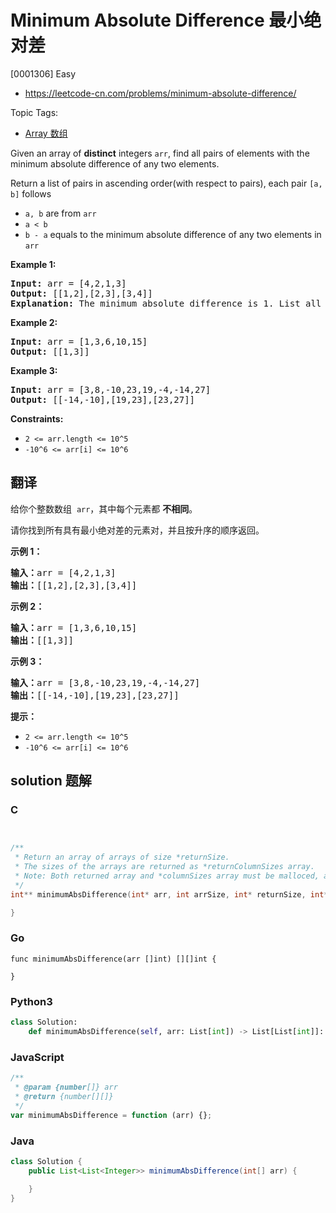# Minimum Absolute Difference 最小绝对差

[0001306] Easy

- https://leetcode-cn.com/problems/minimum-absolute-difference/

Topic Tags:

- [Array 数组](https://leetcode-cn.com/tag/array/)

Given an array of **distinct** integers `arr`, find all pairs of elements with the minimum absolute difference of any two elements.

Return a list of pairs in ascending order(with respect to pairs), each pair `[a, b]` follows

- `a, b` are from `arr`
- `a < b`
- `b - a` equals to the minimum absolute difference of any two elements in `arr`

**Example 1:**

<pre><strong>Input:</strong> arr = [4,2,1,3]
<strong>Output:</strong> [[1,2],[2,3],[3,4]]
<strong>Explanation: </strong>The minimum absolute difference is 1. List all pairs with difference equal to 1 in ascending order.</pre>

**Example 2:**

<pre><strong>Input:</strong> arr = [1,3,6,10,15]
<strong>Output:</strong> [[1,3]]
</pre>

**Example 3:**

<pre><strong>Input:</strong> arr = [3,8,-10,23,19,-4,-14,27]
<strong>Output:</strong> [[-14,-10],[19,23],[23,27]]
</pre>

**Constraints:**

- `2 <= arr.length <= 10^5`
- `-10^6 <= arr[i] <= 10^6`

## 翻译

给你个整数数组  `arr`，其中每个元素都 **不相同**。

请你找到所有具有最小绝对差的元素对，并且按升序的顺序返回。

**示例 1：**

<pre><strong>输入：</strong>arr = [4,2,1,3]
<strong>输出：</strong>[[1,2],[2,3],[3,4]]
</pre>

**示例 2：**

<pre><strong>输入：</strong>arr = [1,3,6,10,15]
<strong>输出：</strong>[[1,3]]
</pre>

**示例 3：**

<pre><strong>输入：</strong>arr = [3,8,-10,23,19,-4,-14,27]
<strong>输出：</strong>[[-14,-10],[19,23],[23,27]]
</pre>

**提示：**

- `2 <= arr.length <= 10^5`
- `-10^6 <= arr[i] <= 10^6`

## solution 题解

### C

```c


/**
 * Return an array of arrays of size *returnSize.
 * The sizes of the arrays are returned as *returnColumnSizes array.
 * Note: Both returned array and *columnSizes array must be malloced, assume caller calls free().
 */
int** minimumAbsDifference(int* arr, int arrSize, int* returnSize, int** returnColumnSizes){

}


```

### Go

```golang
func minimumAbsDifference(arr []int) [][]int {

}
```

### Python3

```python
class Solution:
    def minimumAbsDifference(self, arr: List[int]) -> List[List[int]]:

```

### JavaScript

```javascript
/**
 * @param {number[]} arr
 * @return {number[][]}
 */
var minimumAbsDifference = function (arr) {};
```

### Java

```java
class Solution {
    public List<List<Integer>> minimumAbsDifference(int[] arr) {

    }
}
```
